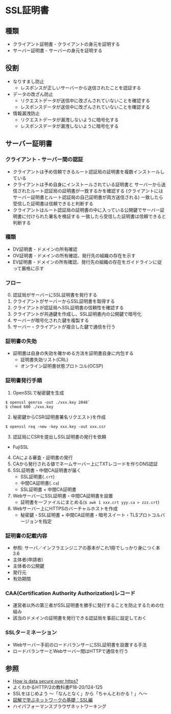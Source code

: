 # SSL証明書
## 種類
- クライアント証明書 - クライアントの身元を証明する
- サーバー証明書 - サーバーの身元を証明する

## 役割
- なりすまし防止
  - レスポンスが正しいサーバーから送信されたことを認証する
- データの改ざん防止
  - リクエストデータが送信中に改ざんされていないことを確認する
  - レスポンスデータが送信中に改ざんされていないことを確認する
- 情報漏洩防止
  - リクエストデータが漏洩しないように暗号化する
  - レスポンスデータが漏洩しないように暗号化する

## サーバー証明書
### クライアント - サーバー間の認証
- クライアントは予め信頼できるルート認証局の証明書を複数インストールしている
- クライアントは予め自身にインストールされている証明書と
  サーバーから送信されたルート認証局の証明書が一致するかを確認する
  (クライアントにはサーバー証明書とルート認証局の自己証明書が両方送信される)
  一致したら受信した証明書は信頼できると判断する
- クライアントはルート認証局の証明書の中に入っている公開鍵でサーバー証明書に付けられた署名を検証する
  一致したら受信した証明書は信頼できると判断する

### 種類
- DV証明書 - ドメインの所有確認
- OV証明書 - ドメインの所有確認、発行先の組織の存在を示す
- EV証明書 - ドメインの所有確認、発行先の組織の存在をガイドラインに従って厳格に示す

### フロー
0. 認証局がサーバーにSSL証明書を発行する
1. クライアントがサーバーからSSL証明書を取得する
2. クライアントが認証局へSSL証明書の信頼性を確認する
3. クライアントが共通鍵を作成し、SSL証明書内の公開鍵で暗号化
4. サーバーが暗号化された鍵を複製する
5. サーバー・クライアントが複合した鍵で通信を行う

### 証明書の失効
- 証明書は自身の失効を確かめる方法を証明書自身に内包する
  - 証明書失効リスト(CRL)
  - オンライン証明書状態プロトコル(OCSP)

### 証明書発行手順
1. OpenSSLで秘密鍵を生成
```
$ openssl genrsa -out ./xxx.key 2048`
$ chmod 600 ./xxx.key
```

2. 秘密鍵からCSR(証明書署名リクエスト)を作成
```
$ openssl req -new -key xxx.key -out xxx.csr
```
3. 認証局にCSRを提出しSSL証明書の発行を依頼
  - FujiSSL
4. CAによる審査・証明書の発行
5. CAから発行される値でネームサーバー上にTXTレコードを作りDNS認証
6. SSL証明書・中間CA証明書が届く
    - SSL証明書(`.crt`)
    - 中間CA証明書(`.ca`)
    - SSL証明書 + 中間CA証明書
7. WebサーバーにSSL証明書・中間CA証明書を設置
    - 証明書を一ファイルにまとめる(`$ awk 1 xxx.crt yyy.ca > zzz.crt`)
8. Webサーバー上にHTTPSのバーチャルホストを作成
    - 秘密鍵・SSL証明書 + 中間CA証明書・暗号スイート・TLSプロトコルバージョンを指定

### 証明書の記載内容
- 参照: サーバ／インフラエンジニアの基本がこれ1冊でしっかり身につく本 3.6
- 主体者(申請者)
- 主体者の公開鍵
- 発行元
- 有効期間

### CAA(Certification Authority Authorization)レコード
- 運営者以外の第三者がSSL証明書を勝手に発行することを防止するための仕組み
- 該当のドメインの証明書を発行できる認証局を事前に設定しておく

### SSLターミネーション
- Webサーバー手前のロードバランサーにSSL証明書を設置する手法
- ロードバランサーとWebサーバー間はHTTPで通信を行う

## 参照
- [How is data secure over https?](https://blog.joshsoftware.com/2019/08/23/how-is-data-secure-over-https/)
- よくわかるHTTP/2の教科書P18-20/124-125
- SSLをはじめよう ～「なんとなく」から「ちゃんとわかる！」へ～
- [図解で学ぶネットワークの基礎：SSL編](https://xtech.nikkei.com/it/article/COLUMN/20071002/283518/)
- ハイパフォーマンスブラウザネットワーキング
